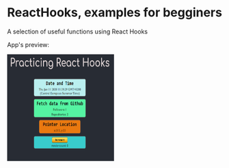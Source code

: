 # ReactHooks, examples for begginers

A selection of useful functions using React Hooks

App's preview:

<img src="https://github.com/macrodrigues/ReactHooks-Examples/blob/master/images/App-preview.PNG?raw=true" align="center" height="250" width="250">
